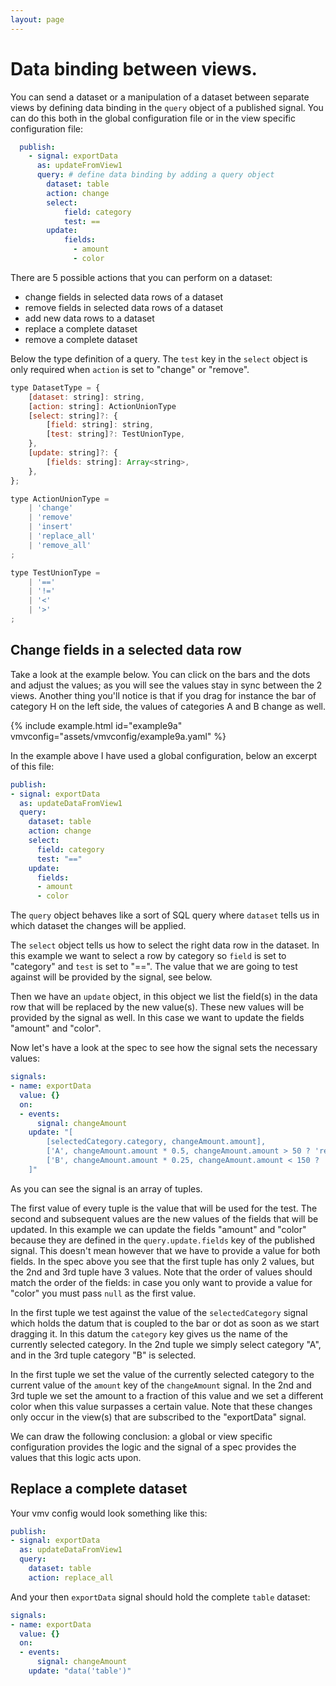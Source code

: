 ```yaml
---
layout: page
---
```


# Data binding between views.

You can send a dataset or a manipulation of a dataset between separate views by defining data binding in the `query` object of a published signal. You can do this both in the global configuration file or in the view specific configuration file:

```yaml
  publish:
    - signal: exportData
      as: updateFromView1
      query: # define data binding by adding a query object
        dataset: table
        action: change
        select:
            field: category
            test: ==
        update:
            fields:
              - amount
              - color
```

There are 5 possible actions that you can perform on a dataset:

 - change fields in selected data rows of a dataset
 - remove fields in selected data rows of a dataset
 - add new data rows to a dataset
 - replace a complete dataset
 - remove a complete dataset

Below the type definition of a query. The `test` key in the `select` object is only required when `action` is set to "change" or "remove".

```javascript
type DatasetType = {
    [dataset: string]: string,
    [action: string]: ActionUnionType
    [select: string]?: {
        [field: string]: string,
        [test: string]?: TestUnionType,
    },
    [update: string]?: {
        [fields: string]: Array<string>,
    },
};

type ActionUnionType =
    | 'change'
    | 'remove'
    | 'insert'
    | 'replace_all'
    | 'remove_all'
;

type TestUnionType =
    | '=='
    | '!='
    | '<'
    | '>'
;
```

## Change fields in a selected data row

Take a look at the example below. You can click on the bars and the dots and adjust the values; as you will see the values stay in sync between the 2 views. Another thing you'll notice is that if you drag for instance the bar of category H on the left side, the values of categories A and B change as well.

{% include example.html id="example9a" vmvconfig="assets/vmvconfig/example9a.yaml" %}

In the example above I have used a global configuration, below an excerpt of this file:

```yaml
publish:
- signal: exportData
  as: updateDataFromView1
  query:
    dataset: table
    action: change
    select:
      field: category
      test: "=="
    update:
      fields:
      - amount
      - color
```

The `query` object behaves like a sort of SQL query where `dataset` tells us in which dataset the changes will be applied.

The `select` object tells us how to select the right data row in the dataset. In this example we want to select a row by category so `field` is set to "category" and `test` is set to "==". The value that we are going to test against will be provided by the signal, see below.

Then we have an `update` object, in this object we list the field(s) in the data row that will be replaced by the new value(s). These new values will be provided by the signal as well. In this case we want to update the fields "amount" and "color".

Now let's have a look at the spec to see how the signal sets the necessary values:

```yaml
signals:
- name: exportData
  value: {}
  on:
  - events:
      signal: changeAmount
    update: "[
        [selectedCategory.category, changeAmount.amount],
        ['A', changeAmount.amount * 0.5, changeAmount.amount > 50 ? 'red' : 'steelblue'],
        ['B', changeAmount.amount * 0.25, changeAmount.amount < 150 ? 'lightgreen' : 'steelblue'],
    ]"
```

As you can see the signal is an array of tuples.

The first value of every tuple is the value that will be used for the test. The second and subsequent values are the new values of the fields that will be updated. In this example we can update the fields "amount" and "color" because they are defined in the `query.update.fields` key of the published signal. This doesn't mean however that we have to provide a value for both fields. In the spec above you see that the first tuple has only 2 values, but the 2nd and 3rd tuple have 3 values. Note that the order of values should match the order of the fields: in case you only want to provide a value for "color" you must pass `null` as the first value.

In the first tuple we test against the value of the `selectedCategory` signal which holds the datum that is coupled to the bar or dot as soon as we start dragging it. In this datum the `category` key gives us the name of the currently selected category. In the 2nd tuple we simply select category "A", and in the 3rd tuple category "B" is selected.

In the first tuple we set the value of the currently selected category to the current value of the `amount` key of the `changeAmount` signal. In the 2nd and 3rd tuple we set the amount to a fraction of this value and we set a different color when this value surpasses a certain value. Note that these changes only occur in the view(s) that are subscribed to the "exportData" signal.

We can draw the following conclusion: a global or view specific configuration provides the logic and the signal of a spec provides the values that this logic acts upon.

## Replace a complete dataset

Your vmv config would look something like this:

```yaml
publish:
- signal: exportData
  as: updateDataFromView1
  query:
    dataset: table
    action: replace_all
```

And your then `exportData` signal should hold the complete `table` dataset:

```yaml
signals:
- name: exportData
  value: {}
  on:
  - events:
      signal: changeAmount
    update: "data('table')"
```